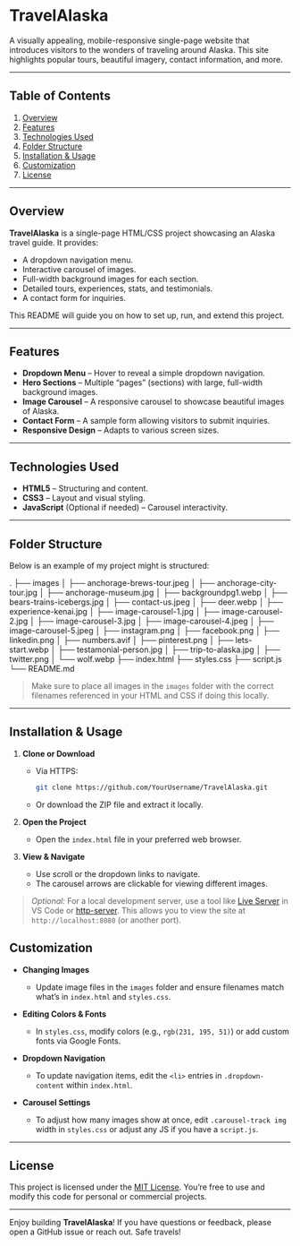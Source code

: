 # TravelAlaska

A visually appealing, mobile-responsive single-page website that introduces visitors to the wonders of traveling around Alaska. This site highlights popular tours, beautiful imagery, contact information, and more.

---

## Table of Contents

1. [Overview](#overview)  
2. [Features](#features)  
3. [Technologies Used](#technologies-used)  
4. [Folder Structure](#folder-structure)  
5. [Installation & Usage](#installation--usage)  
6. [Customization](#customization)  
7. [License](#license)

---

## Overview

**TravelAlaska** is a single-page HTML/CSS project showcasing an Alaska travel guide. It provides:

- A dropdown navigation menu.  
- Interactive carousel of images.  
- Full-width background images for each section.  
- Detailed tours, experiences, stats, and testimonials.  
- A contact form for inquiries.

This README will guide you on how to set up, run, and extend this project.

---

## Features

- **Dropdown Menu** – Hover to reveal a simple dropdown navigation.  
- **Hero Sections** – Multiple “pages” (sections) with large, full-width background images.  
- **Image Carousel** – A responsive carousel to showcase beautiful images of Alaska.  
- **Contact Form** – A sample form allowing visitors to submit inquiries.  
- **Responsive Design** – Adapts to various screen sizes.

---

## Technologies Used

- **HTML5** – Structuring and content.  
- **CSS3** – Layout and visual styling.  
- **JavaScript** (Optional if needed) – Carousel interactivity.

---

## Folder Structure

Below is an example of my project might is structured:

.
├── images
│   ├── anchorage-brews-tour.jpeg
│   ├── anchorage-city-tour.jpg
│   ├── anchorage-museum.jpg
│   ├── backgroundpg1.webp
│   ├── bears-trains-icebergs.jpg
│   ├── contact-us.jpeg
│   ├── deer.webp
│   ├── experience-kenai.jpg
│   ├── image-carousel-1.jpg
│   ├── image-carousel-2.jpg
│   ├── image-carousel-3.jpg
│   ├── image-carousel-4.jpeg
│   ├── image-carousel-5.jpeg
│   ├── instagram.png
│   ├── facebook.png
│   ├── linkedin.png
│   ├── numbers.avif
│   ├── pinterest.png
│   ├── lets-start.webp
│   ├── testamonial-person.jpg
│   ├── trip-to-alaska.jpg
│   ├── twitter.png
│   └── wolf.webp
├── index.html
├── styles.css
├── script.js
└── README.md



> Make sure to place all images in the `images` folder with the correct filenames referenced in your HTML and CSS if doing this locally.

---

## Installation & Usage

1. **Clone or Download**  
   - Via HTTPS:  
     ```bash
     git clone https://github.com/YourUsername/TravelAlaska.git
     ```  
   - Or download the ZIP file and extract it locally.

2. **Open the Project**  
   - Open the `index.html` file in your preferred web browser.

3. **View & Navigate**  
   - Use scroll or the dropdown links to navigate.  
   - The carousel arrows are clickable for viewing different images.

> *Optional:* For a local development server, use a tool like [Live Server](https://marketplace.visualstudio.com/items?itemName=ritwickdey.LiveServer) in VS Code or [http-server](https://www.npmjs.com/package/http-server). This allows you to view the site at `http://localhost:8080` (or another port).


## Customization

- **Changing Images**  
  - Update image files in the `images` folder and ensure filenames match what’s in `index.html` and `styles.css`.

- **Editing Colors & Fonts**  
  - In `styles.css`, modify colors (e.g., `rgb(231, 195, 51)`) or add custom fonts via Google Fonts.

- **Dropdown Navigation**  
  - To update navigation items, edit the `<li>` entries in `.dropdown-content` within `index.html`.

- **Carousel Settings**  
  - To adjust how many images show at once, edit `.carousel-track img` width in `styles.css` or adjust any JS if you have a `script.js`.

---


## License

This project is licensed under the [MIT License](LICENSE). You’re free to use and modify this code for personal or commercial projects.

---

Enjoy building **TravelAlaska**! If you have questions or feedback, please open a GitHub issue or reach out. Safe travels!
